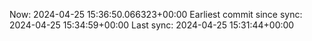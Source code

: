 Now: 2024-04-25 15:36:50.066323+00:00 Earliest commit since sync: 2024-04-25 15:34:59+00:00 Last sync: 2024-04-25 15:31:44+00:00
